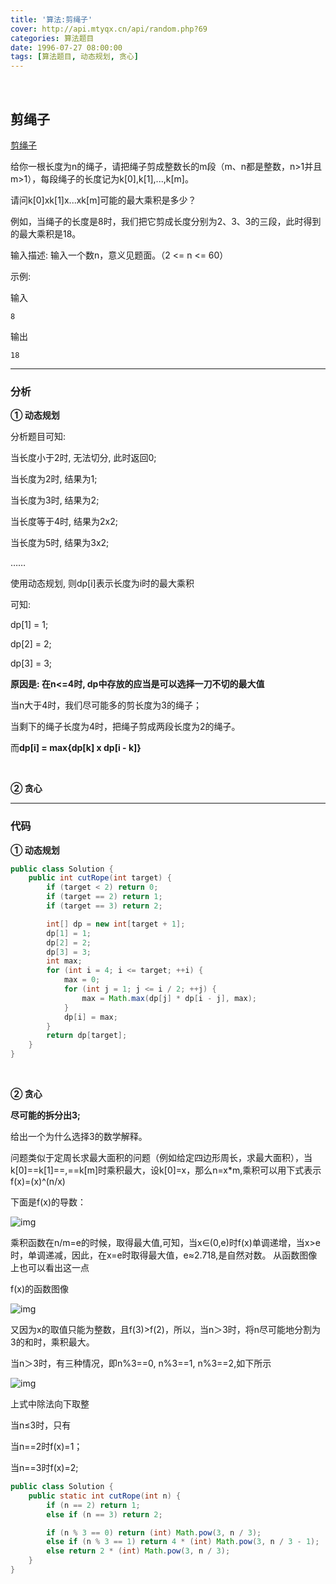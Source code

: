 ```yaml
---
title: '算法:剪绳子'
cover: http://api.mtyqx.cn/api/random.php?69
categories: 算法题目
date: 1996-07-27 08:00:00
tags: [算法题目, 动态规划, 贪心]
---
```


<br/>

<!--more-->

## 剪绳子

[剪绳子](https://www.nowcoder.com/practice/57d85990ba5b440ab888fc72b0751bf8?tpId=13&tqId=33257&tPage=4&rp=1&ru=%2Fta%2Fcoding-interviews&qru=%2Fta%2Fcoding-interviews%2Fquestion-ranking)

给你一根长度为n的绳子，请把绳子剪成整数长的m段（m、n都是整数，n>1并且m>1），每段绳子的长度记为k[0],k[1],...,k[m]。

请问k[0]xk[1]x...xk[m]可能的最大乘积是多少？

例如，当绳子的长度是8时，我们把它剪成长度分别为2、3、3的三段，此时得到的最大乘积是18。

输入描述: 输入一个数n，意义见题面。（2 <= n <= 60）

示例:

输入

```
8
```

输出

```
18
```

****

### 分析

**① 动态规划**

分析题目可知:

当长度小于2时, 无法切分, 此时返回0;

当长度为2时, 结果为1;

当长度为3时, 结果为2;

当长度等于4时, 结果为2x2;

当长度为5时, 结果为3x2;

……

使用动态规划, 则dp[i]表示长度为i时的最大乘积

可知:

dp[1] = 1;

dp[2] = 2;

dp[3] = 3;

**原因是: 在n<=4时, dp中存放的应当是可以选择一刀不切的最大值**

当n大于4时，我们尽可能多的剪长度为3的绳子；

当剩下的绳子长度为4时，把绳子剪成两段长度为2的绳子。

而**dp[i] = max{dp[k] x dp[i - k]}**

<br/>

**② 贪心**



****

### 代码

**① 动态规划**

```java
public class Solution {
    public int cutRope(int target) {
        if (target < 2) return 0;
        if (target == 2) return 1;
        if (target == 3) return 2;

        int[] dp = new int[target + 1];
        dp[1] = 1;
        dp[2] = 2;
        dp[3] = 3;
        int max;
        for (int i = 4; i <= target; ++i) {
            max = 0;
            for (int j = 1; j <= i / 2; ++j) {
                max = Math.max(dp[j] * dp[i - j], max);
            }
            dp[i] = max;
        }
        return dp[target];
    }
}
```

<br/>

**② 贪心**

**尽可能的拆分出3;**

给出一个为什么选择3的数学解释。

问题类似于定周长求最大面积的问题（例如给定四边形周长，求最大面积），当k[0]==k[1]==,==k[m]时乘积最大，设k[0]=x，那么n=x*m,乘积可以用下式表示f(x)=(x)^(n/x)

  下面是f(x)的导数：

![img](https://uploadfiles.nowcoder.com/images/20200323/500534215_1584965611317_98DD0661E78324DC6479480FC22DF153)
 

乘积函数在n/m=e的时候，取得最大值,可知，当x∈(0,e)时f(x)单调递增，当x>e时，单调递减，因此，在x=e时取得最大值，e≈2.718,是自然对数。
 从函数图像上也可以看出这一点

  f(x)的函数图像

  ![img](https://uploadfiles.nowcoder.com/images/20200121/500534215_1579581412470_72BA537FEA64FBAB95B2AE67B65A354D) 

又因为x的取值只能为整数，且f(3)>f(2)，所以，当n＞3时，将n尽可能地分割为3的和时，乘积最大。 

当n＞3时，有三种情况，即n%3==0, n%3==1, n%3==2,如下所示
 

  ![img](https://uploadfiles.nowcoder.com/images/20200121/500534215_1579581687185_C5B02F3BCA6EE6C3BD4CD407D0EE88CC)
 

上式中除法向下取整

当n≤3时，只有

当n==2时f(x)=1；

当n==3时f(x)=2;

```java
public class Solution {
    public static int cutRope(int n) {
        if (n == 2) return 1;
        else if (n == 3) return 2;

        if (n % 3 == 0) return (int) Math.pow(3, n / 3);
        else if (n % 3 == 1) return 4 * (int) Math.pow(3, n / 3 - 1);
        else return 2 * (int) Math.pow(3, n / 3);
    }
}
```

